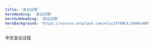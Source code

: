 ```yaml
---
title: '会议议程'
heroHeading: '会议议程'
heroSubHeading: '会议议程'
heroBackground: 'https://source.unsplash.com/eluzJSfkNCk/1600x400'
---
```

 中文会议议程
